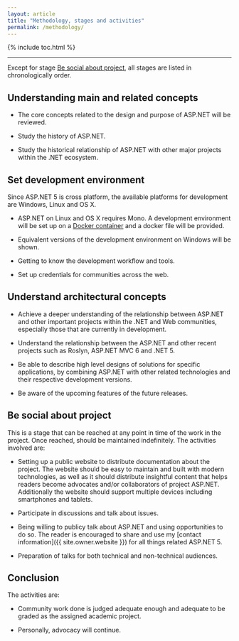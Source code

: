 ```yaml
---
layout: article
title: "Methodology, stages and activities"
permalink: /methodology/
---
```


{% include toc.html %}

- - -

Except for stage [Be social about project](#be-social-about-project), all
stages are listed in chronologically order.

## Understanding main and related concepts

* The core concepts related to the design and purpose of ASP.NET will be
  reviewed.

* Study the history of ASP.NET.

* Study the historical relationship of ASP.NET with other major projects within
  the .NET ecosystem.

## Set development environment

Since ASP.NET 5 is cross platform, the available platforms for development are
Windows, Linux and OS X.

* ASP.NET on Linux and OS X requires Mono.  A development environment will be
  set up on a [Docker container](https://www.docker.com/) and a docker file
  will be provided.

* Equivalent versions of the development environment on Windows will be shown.

* Getting to know the development workflow and tools.

* Set up credentials for communities across the web.

## Understand architectural concepts

* Achieve a deeper understanding of the relationship between ASP.NET and other
  important projects within the .NET and Web communities, especially those that
  are currently in development.

* Understand the relationship between the ASP.NET and other recent projects such
  as Roslyn, ASP.NET MVC 6 and .NET 5.

* Be able to describe high level designs of solutions for specific
  applications, by combining ASP.NET with other related technologies and their
  respective development versions.
  
* Be aware of the upcoming features of the future releases.

## Be social about project

This is a stage that can be reached at any point in time of the work in the
project. Once reached, should be maintained indefinitely.  The activities
involved are:

* Setting up a public website to distribute documentation about the project.
  The website should be easy to maintain and built with modern technologies, as
  well as it should distribute insightful content that helps readers become
  advocates and/or collaborators of project ASP.NET. Additionally the website
  should support multiple devices including smartphones and tablets.

* Participate in discussions and talk about issues.

* Being willing to publicy talk about ASP.NET and using opportunities to do so.
  The reader is encouraged to share and use my
  [contact information]({{ site.owner.website }}) for all things related
  ASP.NET 5.

* Preparation of talks for both technical and non-technical audiences.

## Conclusion

The activities are:

* Community work done is judged adequate enough and adequate to be graded as
  the assigned academic project.

* Personally, advocacy will continue.
